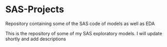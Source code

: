 # SAS-Projects
Repository containing some of the SAS code of models as well as EDA

This is the repository of some of my SAS exploratory models. 
I will update shortly and add descriptions
